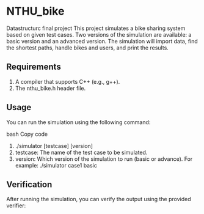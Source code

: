 # NTHU_bike
Datastructurc final project
This project simulates a bike sharing system based on given test cases. Two versions of the simulation are available: a basic version and an advanced version. The simulation will import data, find the shortest paths, handle bikes and users, and print the results.

## Requirements
1. A compiler that supports C++ (e.g., g++).
1. The nthu_bike.h header file.

## Usage
You can run the simulation using the following command:

bash
Copy code
1. ./simulator [testcase] [version]
1. testcase: The name of the test case to be simulated.
1. version: Which version of the simulation to run (basic or advance).
For example:
./simulator case1 basic

## Verification
After running the simulation, you can verify the output using the provided verifier:

